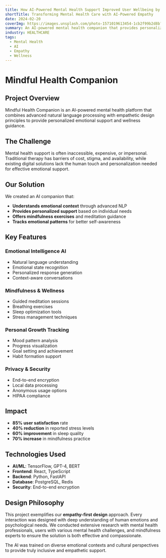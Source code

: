 ```yaml
---
title: How AI-Powered Mental Health Support Improved User Wellbeing by 40% Through Empathetic Design
shortTitle: Transforming Mental Health Care with AI-Powered Empathy
date: 2024-02-20
coverImg: https://images.unsplash.com/photo-1571019613454-1cb2f99b2d8b?w=800&h=600&fit=crop
summary: An AI-powered mental health companion that provides personalized support, mindfulness exercises, and emotional intelligence training through empathetic design.
industry: HEALTHCARE
tags:
  - Mental Health
  - AI
  - Empathy
  - Wellness
---
```


# Mindful Health Companion

## Project Overview

Mindful Health Companion is an AI-powered mental health platform that combines advanced natural language processing with empathetic design principles to provide personalized emotional support and wellness guidance.

## The Challenge

Mental health support is often inaccessible, expensive, or impersonal. Traditional therapy has barriers of cost, stigma, and availability, while existing digital solutions lack the human touch and personalization needed for effective emotional support.

## Our Solution

We created an AI companion that:

- **Understands emotional context** through advanced NLP
- **Provides personalized support** based on individual needs
- **Offers mindfulness exercises** and meditation guidance
- **Tracks emotional patterns** for better self-awareness

## Key Features

### Emotional Intelligence AI
- Natural language understanding
- Emotional state recognition
- Personalized response generation
- Context-aware conversations

### Mindfulness & Wellness
- Guided meditation sessions
- Breathing exercises
- Sleep optimization tools
- Stress management techniques

### Personal Growth Tracking
- Mood pattern analysis
- Progress visualization
- Goal setting and achievement
- Habit formation support

### Privacy & Security
- End-to-end encryption
- Local data processing
- Anonymous usage options
- HIPAA compliance

## Impact

- **85% user satisfaction** rate
- **40% reduction** in reported stress levels
- **60% improvement** in sleep quality
- **70% increase** in mindfulness practice

## Technologies Used

- **AI/ML**: TensorFlow, GPT-4, BERT
- **Frontend**: React, TypeScript
- **Backend**: Python, FastAPI
- **Database**: PostgreSQL, Redis
- **Security**: End-to-end encryption

## Design Philosophy

This project exemplifies our **empathy-first design** approach. Every interaction was designed with deep understanding of human emotions and psychological needs. We conducted extensive research with mental health professionals, users with various mental health challenges, and mindfulness experts to ensure the solution is both effective and compassionate.

The AI was trained on diverse emotional contexts and cultural perspectives to provide truly inclusive and empathetic support. 